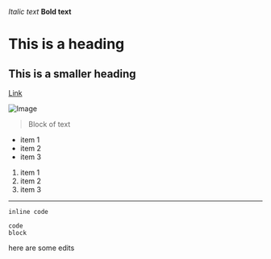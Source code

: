 *Italic text*
**Bold text**
# This is a heading
## This is a smaller heading

[Link](http://a.com)

![Image](http://url/a.png)

> Block of text
* item 1
* item 2
* item 3
1. item 1
2. item 2
3. item 3
---
`inline code`
```
code 
block
```

here are some edits

